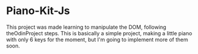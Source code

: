 
# Piano-Kit-Js
This project was made learning to manipulate the DOM, following theOdinProject steps. 
This is basically a simple project, making a little piano with only 6 keys for the moment, but I'm going to implement more of them soon.
